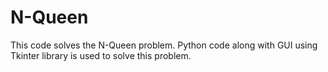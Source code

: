 # N-Queen
This code solves the N-Queen problem.
Python code along with GUI using Tkinter library is used to solve this problem.
